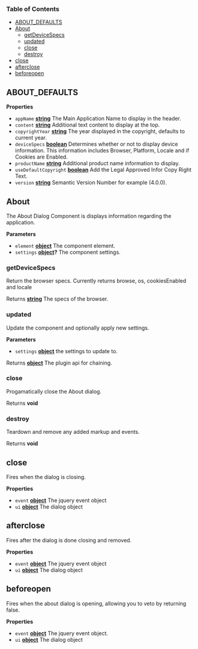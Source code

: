 <!-- Generated by documentation.js. Update this documentation by updating the source code. -->

### Table of Contents

-   [ABOUT_DEFAULTS](#about_defaults)
-   [About](#about)
    -   [getDeviceSpecs](#getdevicespecs)
    -   [updated](#updated)
    -   [close](#close)
    -   [destroy](#destroy)
-   [close](#close-1)
-   [afterclose](#afterclose)
-   [beforeopen](#beforeopen)

## ABOUT_DEFAULTS

**Properties**

-   `appName` **[string](https://developer.mozilla.org/docs/Web/JavaScript/Reference/Global_Objects/String)** The Main Application Name to display in the header.
-   `content` **[string](https://developer.mozilla.org/docs/Web/JavaScript/Reference/Global_Objects/String)** Additional text content to display at the top.
-   `copyrightYear` **[string](https://developer.mozilla.org/docs/Web/JavaScript/Reference/Global_Objects/String)** The year displayed in the copyright, defaults to current year.
-   `deviceSpecs` **[boolean](https://developer.mozilla.org/docs/Web/JavaScript/Reference/Global_Objects/Boolean)** Determines whether or not to display device
    information. This information includes Browser, Platform, Locale and if Cookies are Enabled.
-   `productName` **[string](https://developer.mozilla.org/docs/Web/JavaScript/Reference/Global_Objects/String)** Additional product name information to display.
-   `useDefaultCopyright` **[boolean](https://developer.mozilla.org/docs/Web/JavaScript/Reference/Global_Objects/Boolean)** Add the Legal Approved Infor Copy Right Text.
-   `version` **[string](https://developer.mozilla.org/docs/Web/JavaScript/Reference/Global_Objects/String)** Semantic Version Number for example (4.0.0).

## About

The About Dialog Component is displays information regarding the application.

**Parameters**

-   `element` **[object](https://developer.mozilla.org/docs/Web/JavaScript/Reference/Global_Objects/Object)** The component element.
-   `settings` **[object](https://developer.mozilla.org/docs/Web/JavaScript/Reference/Global_Objects/Object)?** The component settings.

### getDeviceSpecs

Return the browser specs. Currently returns browse, os, cookiesEnabled and locale

Returns **[string](https://developer.mozilla.org/docs/Web/JavaScript/Reference/Global_Objects/String)** The specs of the browser.

### updated

Update the component and optionally apply new settings.

**Parameters**

-   `settings` **[object](https://developer.mozilla.org/docs/Web/JavaScript/Reference/Global_Objects/Object)** the settings to update to.

Returns **[object](https://developer.mozilla.org/docs/Web/JavaScript/Reference/Global_Objects/Object)** The plugin api for chaining.

### close

Progamatically close the About dialog.

Returns **void** 

### destroy

Teardown and remove any added markup and events.

Returns **void** 

## close

Fires when the dialog is closing.

**Properties**

-   `event` **[object](https://developer.mozilla.org/docs/Web/JavaScript/Reference/Global_Objects/Object)** The jquery event object
-   `ui` **[object](https://developer.mozilla.org/docs/Web/JavaScript/Reference/Global_Objects/Object)** The dialog object

## afterclose

Fires after the dialog is done closing and removed.

**Properties**

-   `event` **[object](https://developer.mozilla.org/docs/Web/JavaScript/Reference/Global_Objects/Object)** The jquery event object
-   `ui` **[object](https://developer.mozilla.org/docs/Web/JavaScript/Reference/Global_Objects/Object)** The dialog object

## beforeopen

Fires when the about dialog is opening, allowing you to veto by returning false.

**Properties**

-   `event` **[object](https://developer.mozilla.org/docs/Web/JavaScript/Reference/Global_Objects/Object)** The jquery event object.
-   `ui` **[object](https://developer.mozilla.org/docs/Web/JavaScript/Reference/Global_Objects/Object)** The dialog object
